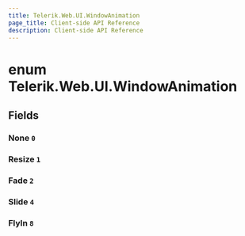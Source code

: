```yaml
---
title: Telerik.Web.UI.WindowAnimation
page_title: Client-side API Reference
description: Client-side API Reference
---
```


# enum Telerik.Web.UI.WindowAnimation

## Fields

### None `0`

### Resize `1`

### Fade `2`

### Slide `4`

### FlyIn `8`



